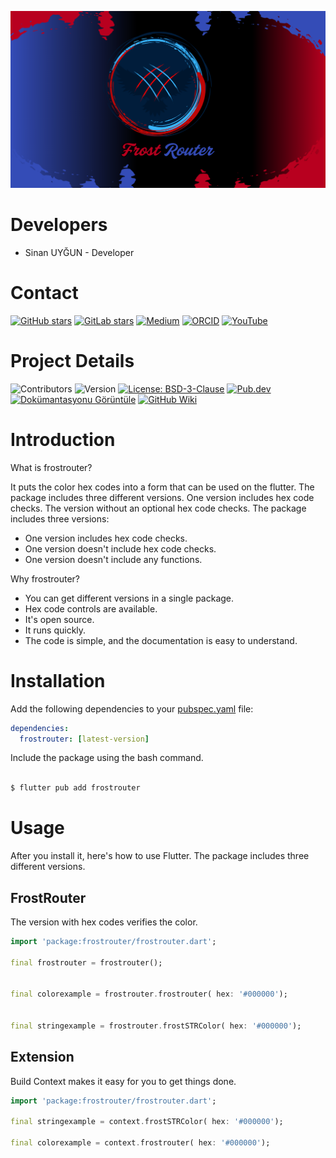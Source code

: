 

![frostrouter Banner](https://raw.githubusercontent.com/frostaloncode/frostrouter/refs/heads/main/images/banner.png?token=GHSAT0AAAAAADAR44P4IESSLNVG6R77FLZKZ633RIA)

# Developers
* Sinan UYĞUN - Developer 

# Contact


[![GitHub stars](https://img.shields.io/github/stars/frostaloncode/frostrouter?style=social)](https://github.com/frostaloncode/frostrouter)
[![GitLab stars](https://img.shields.io/gitlab/stars/frosTalon/frostrouter?style=social)](https://gitlab.com/frosTalon/frostrouter)
[![Medium](https://img.shields.io/badge/Medium-Read%20on%20Medium-black?logo=medium)](https://medium.com/@frostalonofficial/flutter-frostrouter-14461f285d91)
[![ORCID](https://img.shields.io/badge/ORCID-FrosTalon-A6CE39?logo=orcid&logoColor=white)](https://orcid.org/0009-0002-8592-7958)
[![YouTube](https://img.shields.io/badge/YouTube-Subscribe-red)](https://www.youtube.com/@frosTalonCode)

# Project Details

![Contributors](https://img.shields.io/github/contributors/frostaloncode/frostrouter)
![Version](https://img.shields.io/badge/Version-0.9.0-blue)
[![License: BSD-3-Clause](https://img.shields.io/badge/License-BSD%203--Clause-blue.svg)](https://opensource.org/licenses/BSD-3-Clause)
[![Pub.dev](https://img.shields.io/pub/v/frostrouter.svg)](https://pub.dev/packages/frostrouter)
[![Dokümantasyonu Görüntüle](https://img.shields.io/badge/Documentation-v0.9.0-brightgreen.svg)](https://pub.dev/documentation/frostrouter/latest/)
[![GitHub Wiki](https://img.shields.io/badge/Wiki-Available-blue)](https://github.com/frostaloncode/frostrouter/wiki)

# Introduction

What is frostrouter?

It puts the color hex codes into a form that can be used on the flutter. The package includes three different versions.  One version includes hex code checks. The version without an optional hex code checks. The package includes three versions:

* One version includes hex code checks.
* One version doesn't include hex code checks.
* One version doesn't include any functions.

Why frostrouter?

* You can get different versions in a single package.
* Hex code controls are available.
* It's open source.
* It runs quickly.
* The code is simple, and the documentation is easy to understand.
  
# Installation

Add the following dependencies to your [pubspec.yaml](pubspec.yaml) file:

```yaml
dependencies:
  frostrouter: [latest-version]
```

Include the package using the bash command.

```bash

$ flutter pub add frostrouter

```

# Usage

After you install it, here's how to use Flutter. The package includes three different versions.

## FrostRouter

The version with hex codes verifies the color.

```dart
import 'package:frostrouter/frostrouter.dart';

final frostrouter = frostrouter();


final colorexample = frostrouter.frostrouter( hex: '#000000');


final stringexample = frostrouter.frostSTRColor( hex: '#000000');
```


## Extension

Build Context makes it easy for you to get things done.


```dart
import 'package:frostrouter/frostrouter.dart';

final stringexample = context.frostSTRColor( hex: '#000000');

final colorexample = context.frostrouter( hex: '#000000');

```

